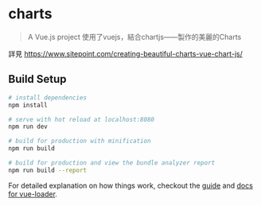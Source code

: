 # charts

> A Vue.js project
> 使用了vuejs，結合chartjs——製作的美麗的Charts

詳見 https://www.sitepoint.com/creating-beautiful-charts-vue-chart-js/

## Build Setup

``` bash
# install dependencies
npm install

# serve with hot reload at localhost:8080
npm run dev

# build for production with minification
npm run build

# build for production and view the bundle analyzer report
npm run build --report
```

For detailed explanation on how things work, checkout the [guide](http://vuejs-templates.github.io/webpack/) and [docs for vue-loader](http://vuejs.github.io/vue-loader).
